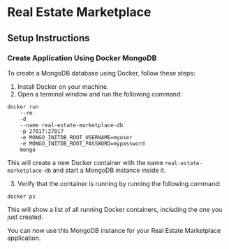 # Real Estate Marketplace

## Setup Instructions

### Create Application Using Docker MongoDB

To create a MongoDB database using Docker, follow these steps:

1. Install Docker on your machine.
2. Open a terminal window and run the following command:

```
docker run
    --rm
    -d
    --name real-estate-marketplace-db
    -p 27017:27017
    -e MONGO_INITDB_ROOT_USERNAME=myuser
    -e MONGO_INITDB_ROOT_PASSWORD=mypassword
    mongo
```

This will create a new Docker container with the name `real-estate-marketplace-db` and start a MongoDB instance inside it.

3. Verify that the container is running by running the following command:

```
docker ps
```

This will show a list of all running Docker containers, including the one you just created.

You can now use this MongoDB instance for your Real Estate Marketplace application.

